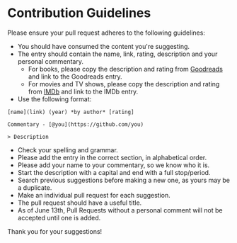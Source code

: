 # Contribution Guidelines

Please ensure your pull request adheres to the following guidelines:

- You should have consumed the content you're suggesting.
- The entry should contain the name, link, rating, description and your personal commentary.
  - For books, please copy the description and rating from [Goodreads](https://goodreads.com) and link to the Goodreads entry.
  - For movies and TV shows, please copy the description and rating from [IMDb](https://www.imdb.com) and link to the IMDb entry.
- Use the following format:

```
[name](link) (year) *by author* [rating]

Commentary - [@you](https://github.com/you)

> Description
```

- Check your spelling and grammar.
- Please add the entry in the correct section, in alphabetical order.
- Please add your name to your commentary, so we know who it is.
- Start the description with a capital and end with a full stop/period.
- Search previous suggestions before making a new one, as yours may be a duplicate.
- Make an individual pull request for each suggestion.
- The pull request should have a useful title.
- As of June 13th, Pull Requests without a personal comment will not be accepted until one is added.
 
Thank you for your suggestions!

